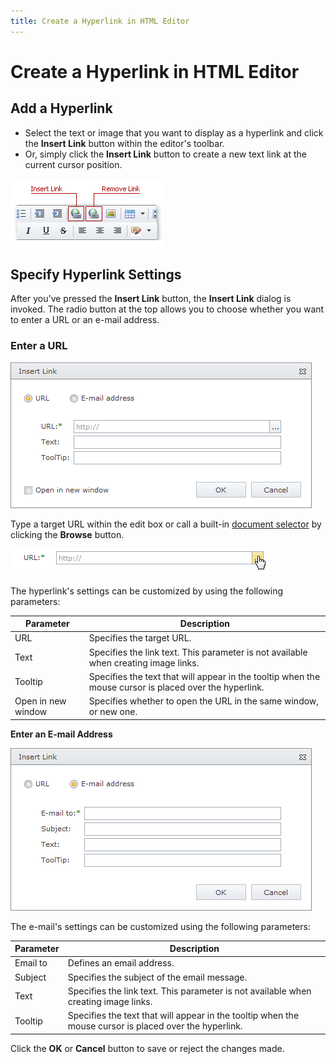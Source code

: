 ```yaml
---
title: Create a Hyperlink in HTML Editor
---
```

# Create a Hyperlink in HTML Editor
## Add a Hyperlink
* Select the text or image that you want to display as a hyperlink and click the **Insert Link** button within the editor's toolbar.
* Or, simply click the **Insert Link** button to create a new text link at the current cursor position.

![ASPxHtmlEditor-CreateHyperlink](../../../images/img7362.png)

## Specify Hyperlink Settings
After you've pressed the **Insert Link** button, the **Insert Link** dialog is invoked. The radio button at the top allows you to choose whether you want to enter a URL or an e-mail address.

### Enter a URL

![ASPxHtmlEditor-HyperlinkDialog-WWW](../../../images/img7363.png)

Type a target URL within the edit box or call a built-in [document selector](../../file-manager.md) by clicking the **Browse** button.

![ASPxHtmlEditor-documentselector.png](../../../images/img16464.png)

The hyperlink's settings can be customized by using the following parameters:

| Parameter | Description |
|---|---|
| URL | Specifies the target URL. |
| Text | Specifies the link text.  This parameter is not available when creating image links. |
| Tooltip | Specifies the text that will appear in the tooltip when the mouse cursor is placed over the hyperlink. |
| Open in new window | Specifies whether to open the URL in the same window, or new one. |

**Enter an E-mail Address**

![ASPxHtmlEditor-HyperlinkDialog-email](../../../images/img7364.png)

The e-mail's settings can be customized using the following parameters:

| Parameter | Description |
|---|---|
| Email to | Defines an email address. |
| Subject | Specifies the subject of the email message. |
| Text | Specifies the link text. This parameter is not available when creating image links. |
| Tooltip | Specifies the text that will appear in the tooltip when the mouse cursor is placed over the hyperlink. |

Click the **OK** or **Cancel** button to save or reject the changes made.